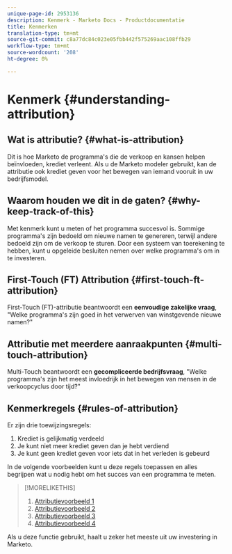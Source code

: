 ```yaml
---
unique-page-id: 2953136
description: Kenmerk - Marketo Docs - Productdocumentatie
title: Kenmerken
translation-type: tm+mt
source-git-commit: c8a77dc84c023e05fbb442f575269aac108ffb29
workflow-type: tm+mt
source-wordcount: '208'
ht-degree: 0%

---
```



# Kenmerk {#understanding-attribution}

## Wat is attributie? {#what-is-attribution}

Dit is hoe Marketo de programma&#39;s die de verkoop en kansen helpen beïnvloeden, krediet verleent. Als u de Marketo modeler gebruikt, kan de attributie ook krediet geven voor het bewegen van iemand vooruit in uw bedrijfsmodel.

## Waarom houden we dit in de gaten? {#why-keep-track-of-this}

Met kenmerk kunt u meten of het programma succesvol is. Sommige programma&#39;s zijn bedoeld om nieuwe namen te genereren, terwijl andere bedoeld zijn om de verkoop te sturen. Door een systeem van toerekening te hebben, kunt u opgeleide besluiten nemen over welke programma&#39;s om in te investeren.

## First-Touch (FT) Attribution {#first-touch-ft-attribution}

First-Touch (FT)-attributie beantwoordt een **eenvoudige zakelijke vraag**, &quot;Welke programma&#39;s zijn goed in het verwerven van winstgevende nieuwe namen?&quot;

## Attributie met meerdere aanraakpunten {#multi-touch-attribution}

Multi-Touch beantwoordt een **gecompliceerde bedrijfsvraag**, &quot;Welke programma&#39;s zijn het meest invloedrijk in het bewegen van mensen in de verkoopcyclus door tijd?&quot;

## Kenmerkregels {#rules-of-attribution}

Er zijn drie toewijzingsregels:

1. Krediet is gelijkmatig verdeeld
1. Je kunt niet meer krediet geven dan je hebt verdiend
1. Je kunt geen krediet geven voor iets dat in het verleden is gebeurd

In de volgende voorbeelden kunt u deze regels toepassen en alles begrijpen wat u nodig hebt om het succes van een programma te meten.

>[!MORELIKETHIS]
>
>1. [Attributievoorbeeld 1](/help/marketo/product-docs/reporting/revenue-cycle-analytics/revenue-tools/attribution/attribution-example-1.md)
>1. [Attributievoorbeeld 2](/help/marketo/product-docs/reporting/revenue-cycle-analytics/revenue-tools/attribution/attribution-example-2.md)
>1. [Attributievoorbeeld 3](/help/marketo/product-docs/reporting/revenue-cycle-analytics/revenue-tools/attribution/attribution-example-3.md)
>1. [Attributievoorbeeld 4](/help/marketo/product-docs/reporting/revenue-cycle-analytics/revenue-tools/attribution/attribution-example-4.md)


Als u deze functie gebruikt, haalt u zeker het meeste uit uw investering in Marketo.

